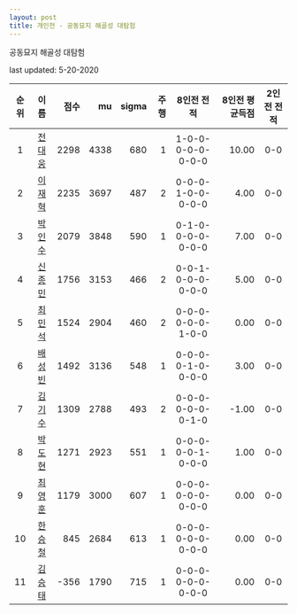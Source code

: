 ```yaml
---
layout: post
title: 개인전 - 공동묘지 해골성 대탐험
---
```


공동묘지 해골성 대탐험

last updated: 5-20-2020

| 순위 | 이름 | 점수 | mu | sigma | 주행 | 8인전 전적 | 8인전 평균득점 | 2인전 전적 |
|:---:|:---:|---:|---:|---:|---:|:---:|---:|:---:|
| 1 | [전대웅](../jeondaewoong) | 2298 | 4338 | 680 | 1 | 1-0-0-0-0-0-0-0-0 | 10.00 | 0-0 |
| 2 | [이재혁](../ijaehyeok) | 2235 | 3697 | 487 | 2 | 0-0-0-1-0-0-0-0-0 | 4.00 | 0-0 |
| 3 | [박인수](../bakinsu) | 2079 | 3848 | 590 | 1 | 0-1-0-0-0-0-0-0-0 | 7.00 | 0-0 |
| 4 | [신종민](../shinjongmin) | 1756 | 3153 | 466 | 2 | 0-0-1-0-0-0-0-0-0 | 5.00 | 0-0 |
| 5 | [최민석](../choiminseok) | 1524 | 2904 | 460 | 2 | 0-0-0-0-0-0-1-0-0 | 0.00 | 0-0 |
| 6 | [배성빈](../baeseongbin) | 1492 | 3136 | 548 | 1 | 0-0-0-0-1-0-0-0-0 | 3.00 | 0-0 |
| 7 | [김기수](../gimgisu) | 1309 | 2788 | 493 | 2 | 0-0-0-0-0-0-0-1-0 | -1.00 | 0-0 |
| 8 | [박도현](../bakdohyeon) | 1271 | 2923 | 551 | 1 | 0-0-0-0-0-1-0-0-0 | 1.00 | 0-0 |
| 9 | [최영훈](../choiyeonghun) | 1179 | 3000 | 607 | 1 | 0-0-0-0-0-0-0-0-0 | 0.00 | 0-0 |
| 10 | [한승철](../hanseungcheol) | 845 | 2684 | 613 | 1 | 0-0-0-0-0-0-0-0-0 | 0.00 | 0-0 |
| 11 | [김승태](../gimseungtae) | -356 | 1790 | 715 | 1 | 0-0-0-0-0-0-0-0-0 | 0.00 | 0-0 |

